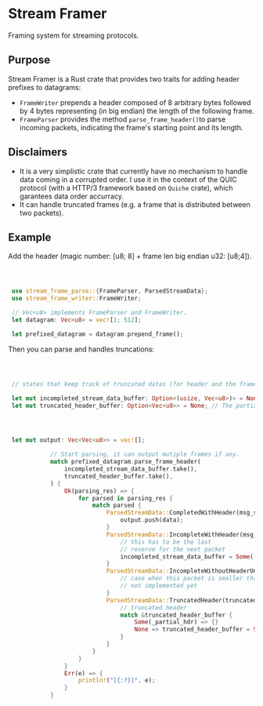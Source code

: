 # Stream Framer

Framing system for streaming protocols.

## Purpose

Stream Framer is a Rust crate that provides two traits for adding header prefixes to datagrams:

- ```FrameWriter``` prepends a header composed of 8 arbitrary bytes followed by 4 bytes representing (in big endian) the length of the following frame.
- ```FrameParser``` provides the method ```parse_frame_header()```to parse incoming packets, indicating the frame's starting point and its length.

## Disclaimers
- It is a very simplistic crate that currently have no mechanism to handle data coming in a corrupted order.
I use it in the context of the QUIC protocol (with a HTTP/3 framework based on ```Quiche``` crate), which garantees data order accurracy.
- It can handle truncated frames (e.g. a frame that is distributed between two packets).

## Example 
Add the header (magic number: [u8; 8] + frame len big endian u32: [u8;4]).
```rust



 use stream_frame_parse::{FrameParser, ParsedStreamData};
 use stream_frame_writer::FrameWriter;

 // Vec<u8> implements FrameParser and FrameWriter.
 let datagram: Vec<u8> = vec![1; 512];

 let prefixed_datagram = datagram.prepend_frame();
 ```
Then you can parse and handles truncations:
```rust



 // states that keep track of truncated datas (for header and the frame)

 let mut incompleted_stream_data_buffer: Option<(usize, Vec<u8>)> = None; // (frame_size, partial data already received);
 let mut truncated_header_buffer: Option<Vec<u8>> = None; // The partial header truncated in the previous packet parsing.




 let mut output: Vec<Vec<u8>> = vec![];

            // Start parsing, it can output mutiple frames if any.
            match prefixed_datagram.parse_frame_header(
                incompleted_stream_data_buffer.take(),
                truncated_header_buffer.take(),
            ) {
                Ok(parsing_res) => {
                    for parsed in parsing_res {
                        match parsed {
                            ParsedStreamData::CompletedWithHeader(msg_size, data) => {
                                output.push(data);
                            }
                            ParsedStreamData::IncompleteWithHeader(msg_size, data) => {
                                // this has to be the last
                                // reserve for the next packet
                                incompleted_stream_data_buffer = Some((msg_size, data));
                            }
                            ParsedStreamData::IncompleteWithoutHeaderUnFinished(data) => {
                                // case when this packet is smaller than the message size
                                // not implemented yet
                            }
                            ParsedStreamData::TruncatedHeader(truncated_header) => {
                                // truncated header
                                match &truncated_header_buffer {
                                    Some(_partial_hdr) => {}
                                    None => truncated_header_buffer = Some(truncated_header),
                                }
                            }
                        }
                    }
                }
                Err(e) => {
                    println!("[{:?}]", e);
                }
            }


 ```
